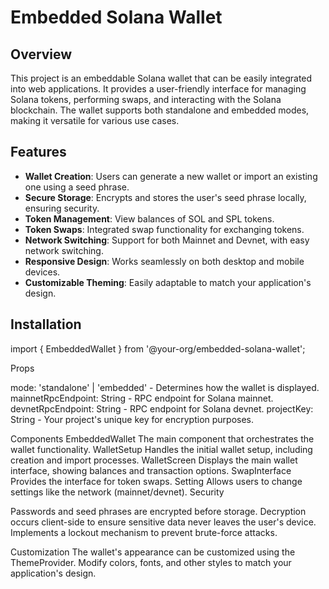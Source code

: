 # Embedded Solana Wallet

## Overview

This project is an embeddable Solana wallet that can be easily integrated into web applications. It provides a user-friendly interface for managing Solana tokens, performing swaps, and interacting with the Solana blockchain. The wallet supports both standalone and embedded modes, making it versatile for various use cases.

## Features

- **Wallet Creation**: Users can generate a new wallet or import an existing one using a seed phrase.
- **Secure Storage**: Encrypts and stores the user's seed phrase locally, ensuring security.
- **Token Management**: View balances of SOL and SPL tokens.
- **Token Swaps**: Integrated swap functionality for exchanging tokens.
- **Network Switching**: Support for both Mainnet and Devnet, with easy network switching.
- **Responsive Design**: Works seamlessly on both desktop and mobile devices.
- **Customizable Theming**: Easily adaptable to match your application's design.

## Installation

import { EmbeddedWallet } from '@your-org/embedded-solana-wallet';

 <EmbeddedWallet 
        mode="embedded"
        mainnetRpcEndpoint="https://api.mainnet-beta.solana.com"
        devnetRpcEndpoint="https://api.devnet.solana.com"
        projectKey="your-project-key"
      />

 <EmbeddedWallet 
        mode="standalone"
        mainnetRpcEndpoint="your mainnet rpc"
        devnetRpcEndpoint="hyour devnet rpc"
        projectKey="your-project-key"
      />

Props

mode: 'standalone' | 'embedded' - Determines how the wallet is displayed.
mainnetRpcEndpoint: String - RPC endpoint for Solana mainnet.
devnetRpcEndpoint: String - RPC endpoint for Solana devnet.
projectKey: String - Your project's unique key for encryption purposes.

Components
EmbeddedWallet
The main component that orchestrates the wallet functionality.
WalletSetup
Handles the initial wallet setup, including creation and import processes.
WalletScreen
Displays the main wallet interface, showing balances and transaction options.
SwapInterface
Provides the interface for token swaps.
Setting
Allows users to change settings like the network (mainnet/devnet).
Security

Passwords and seed phrases are encrypted before storage.
Decryption occurs client-side to ensure sensitive data never leaves the user's device.
Implements a lockout mechanism to prevent brute-force attacks.

Customization
The wallet's appearance can be customized using the ThemeProvider. Modify colors, fonts, and other styles to match your application's design.
